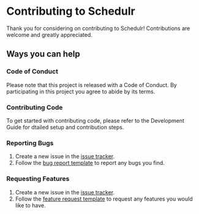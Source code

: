 # Contributing to Schedulr
Thank you for considering on contributing to Schedulr! Contributions are welcome and greatly appreciated.

## Ways you can help
### Code of Conduct
Please note that this project is released with a Code of Conduct. By participating in this project you agree to abide by its terms.

### Contributing Code
To get started with contributing code, please refer to the Development Guide for dtailed setup and contribution steps.

### Reporting Bugs
1. Create a new issue in the [issue tracker](https://github.com/sycanz04/schedulr/issues).
2. Follow the [bug report template](https://github.com/sycanz04/schedulr/blob/docs/.github/ISSUE_TEMPLATE/bug_report.md) to report any bugs you find.

### Requesting Features
1. Create a new issue in the [issue tracker](https://github.com/sycanz04/schedulr/issues).
2. Follow the [feature request template](https://github.com/sycanz04/schedulr/blob/docs/.github/ISSUE_TEMPLATE/feature_request.md) to request any features you would like to have.
